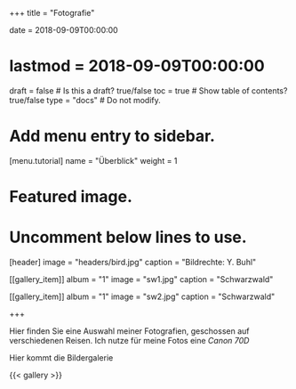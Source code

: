 +++
title = "Fotografie"

date = 2018-09-09T00:00:00
# lastmod = 2018-09-09T00:00:00

draft = false  # Is this a draft? true/false
toc = true  # Show table of contents? true/false
type = "docs"  # Do not modify.

# Add menu entry to sidebar.
[menu.tutorial]
  name = "Überblick"
  weight = 1

# Featured image.
# Uncomment below lines to use.
 [header]
 image = "headers/bird.jpg"
 caption = "Bildrechte: Y. Buhl"
 
 
[[gallery_item]]
album = "1"
image = "sw1.jpg"
caption = "Schwarzwald"

[[gallery_item]]
album = "1"
image = "sw2.jpg"
caption = "Schwarzwald"
 
+++

Hier finden Sie eine Auswahl meiner Fotografien, geschossen auf verschiedenen Reisen. Ich nutze für meine Fotos eine *Canon 70D*

Hier kommt die Bildergalerie

{{< gallery >}}
